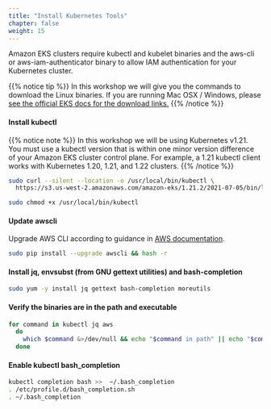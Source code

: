 ```yaml
---
title: "Install Kubernetes Tools"
chapter: false
weight: 15
---
```


Amazon EKS clusters require kubectl and kubelet binaries and the aws-cli or aws-iam-authenticator
binary to allow IAM authentication for your Kubernetes cluster.

{{% notice tip %}}
In this workshop we will give you the commands to download the Linux
binaries. If you are running Mac OSX / Windows, please [see the official EKS docs
for the download links.](https://docs.aws.amazon.com/eks/latest/userguide/getting-started.html)
{{% /notice %}}

#### Install kubectl


{{% notice note %}}
In this workshop we will be using Kubernetes v1.21. You must use a kubectl version that is within one minor version difference of your Amazon EKS cluster control plane. For example, a 1.21 kubectl client works with Kubernetes 1.20, 1.21, and 1.22 clusters.
{{% /notice %}}

```bash
sudo curl --silent --location -o /usr/local/bin/kubectl \
  https://s3.us-west-2.amazonaws.com/amazon-eks/1.21.2/2021-07-05/bin/linux/amd64/kubectl

sudo chmod +x /usr/local/bin/kubectl
```

#### Update awscli

Upgrade AWS CLI according to guidance in [AWS documentation](https://docs.aws.amazon.com/cli/latest/userguide/install-linux.html).

```bash
sudo pip install --upgrade awscli && hash -r
```

#### Install jq, envsubst (from GNU gettext utilities) and bash-completion

```bash
sudo yum -y install jq gettext bash-completion moreutils
```


#### Verify the binaries are in the path and executable

```bash
for command in kubectl jq aws
  do
    which $command &>/dev/null && echo "$command in path" || echo "$command NOT FOUND"
  done
```

#### Enable kubectl bash_completion

```bash
kubectl completion bash >>  ~/.bash_completion
. /etc/profile.d/bash_completion.sh
. ~/.bash_completion
```

